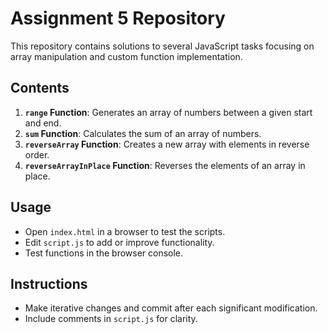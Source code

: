 # Assignment 5 Repository

This repository contains solutions to several JavaScript tasks focusing on array manipulation and custom function implementation.

## Contents

1. **`range` Function**: Generates an array of numbers between a given start and end.
2. **`sum` Function**: Calculates the sum of an array of numbers.
3. **`reverseArray` Function**: Creates a new array with elements in reverse order.
4. **`reverseArrayInPlace` Function**: Reverses the elements of an array in place.

## Usage

- Open `index.html` in a browser to test the scripts.
- Edit `script.js` to add or improve functionality.
- Test functions in the browser console.

## Instructions

- Make iterative changes and commit after each significant modification.
- Include comments in `script.js` for clarity.
